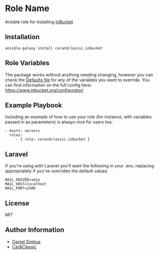 Role Name
=========

Ansible role for installing [InBucket](https://github.com/inbucket/inbucket)

Installation
--------------
`ansible-galaxy install carandclassic.inbucket`


Role Variables
--------------

The package works without anything needing changing, however you can check the [Defaults file](https://github.com/carandclassic/inbucket-ansible/blob/main/defaults/main.yml) for any of the variables you want to override.
You can find information on the full config here: https://www.inbucket.org/configurator/


Example Playbook
----------------

Including an example of how to use your role (for instance, with variables passed in as parameters) is always nice for users too:

    - hosts: servers
      roles:
         - { role: carandclassic.inbucket }

Laravel
-------

If you're using with Laravel you'll want the following in your .env, replacing appropriately if you've overriden the default values
```
MAIL_DRIVER=smtp
MAIL_HOST=localhost
MAIL_PORT=2500
```

License
-------

MIT

Author Information
------------------
- [Daniel Simkus](https://github.com/danielsimkus)
- [Car&Classic](https://github.com/carandclassic)
